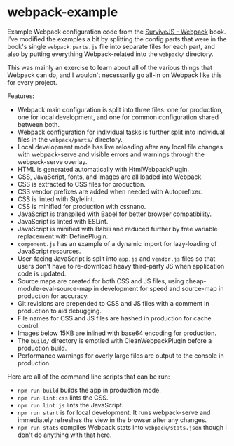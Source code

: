 # webpack-example

Example Webpack configuration code from the
[SurviveJS - Webpack](https://www.amazon.com/SurviveJS-Webpack-apprentice-Juho-Vepsäläinen-ebook/dp/B06XWZZGBS)
book. I've modified the examples a bit by splitting the config parts that were in the book's single `webpack.parts.js`
file into separate files for each part, and also by putting everything Webpack-related into the `webpack/` directory.

This was mainly an exercise to learn about all of the various things that Webpack can do, and I wouldn't necessarily go
all-in on Webpack like this for every project.

Features:
* Webpack main configuration is split into three files: one for production, one for local development, and one for
common configuration shared between both.
* Webpack configuration for individual tasks is further split into individual files in the `webpack/parts/` directory.
* Local development mode has live reloading after any local file changes with webpack-serve and visible errors
and warnings through the webpack-serve overlay.
* HTML is generated automatically with HtmlWebpackPlugin.
* CSS, JavaScript, fonts, and images are all loaded into Webpack.
* CSS is extracted to CSS files for production.
* CSS vendor prefixes are added when needed with Autoprefixer.
* CSS is linted with Stylelint.
* CSS is minified for production with cssnano.
* JavaScript is transpiled with Babel for better browser compatibility.
* JavaScript is linted with ESLint.
* JavaScript is minified with Babili and reduced further by free variable replacement with DefinePlugin.
* `component.js` has an example of a dynamic import for lazy-loading of JavaScript resources.
* User-facing JavaScript is split into `app.js` and `vendor.js` files so that users don't have to re-download heavy
third-party JS when application code is updated.
* Source maps are created for both CSS and JS files, using cheap-module-eval-source-map in development for speed and
source-map in production for accuracy.
* Git revisions are prepended to CSS and JS files with a comment in production to aid debugging.
* File names for CSS and JS files are hashed in production for cache control.
* Images below 15KB are inlined with base64 encoding for production.
* The `build/` directory is emptied with CleanWebpackPlugin before a production build.
* Performance warnings for overly large files are output to the console in production.

Here are all of the command line scripts that can be run:
* `npm run build` builds the app in production mode.
* `npm run lint:css` lints the CSS.
* `npm run lint:js` lints the JavaScript.
* `npm run start` is for local development. It runs webpack-serve and immediately refreshes the view in the
browser after any changes.
* `npm run stats` compiles Webpack stats into `webpack/stats.json` though I don't do anything with that here.
